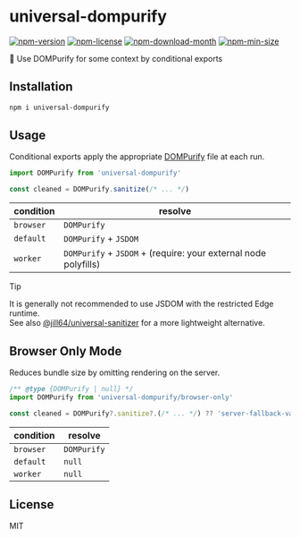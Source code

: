 <!----- BEGIN GHOST DOCS HEADER ----->

# universal-dompurify

<!----- BEGIN GHOST DOCS BADGES -----><a href="https://npmjs.com/package/universal-dompurify"><img src="https://img.shields.io/npm/v/universal-dompurify" alt="npm-version" /></a> <a href="https://npmjs.com/package/universal-dompurify"><img src="https://img.shields.io/npm/l/universal-dompurify" alt="npm-license" /></a> <a href="https://npmjs.com/package/universal-dompurify"><img src="https://img.shields.io/npm/dm/universal-dompurify" alt="npm-download-month" /></a> <a href="https://npmjs.com/package/universal-dompurify"><img src="https://img.shields.io/bundlephobia/min/universal-dompurify" alt="npm-min-size" /></a><!----- END GHOST DOCS BADGES ----->

💎 Use DOMPurify for some context by conditional exports

<!----- END GHOST DOCS HEADER ----->

## Installation

```sh
npm i universal-dompurify
```

## Usage

Conditional exports apply the appropriate [DOMPurify](https://github.com/cure53/DOMPurify#readme) file at each run.

```js
import DOMPurify from 'universal-dompurify'

const cleaned = DOMPurify.sanitize(/* ... */)
```

| condition | resolve                                                         |
| --------- | --------------------------------------------------------------- |
| `browser` | `DOMPurify`                                                     |
| `default` | `DOMPurify` + `JSDOM`                                           |
| `worker`  | `DOMPurify` + `JSDOM` + (require: your external node polyfills) |

> [!TIP]
> It is generally not recommended to use JSDOM with the restricted Edge runtime.  
> See also [@jill64/universal-sanitizer](https://github.com/jill64/universal-sanitizer) for a more lightweight alternative.

## Browser Only Mode

Reduces bundle size by omitting rendering on the server.

```js
/** @type {DOMPurify | null} */
import DOMPurify from 'universal-dompurify/browser-only'

const cleaned = DOMPurify?.sanitize?.(/* ... */) ?? 'server-fallback-value'
```

| condition | resolve     |
| --------- | ----------- |
| `browser` | `DOMPurify` |
| `default` | `null`      |
| `worker`  | `null`      |

<!----- BEGIN GHOST DOCS FOOTER ----->

## License

MIT

<!----- END GHOST DOCS FOOTER ----->
